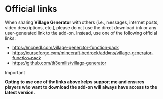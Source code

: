 # Official links

When sharing **Village Generator** with others (i.e., messages, internet posts, video descriptions, etc.), please do not use the direct download link or any user-generated link to the add-on. Instead, use one of the following official links:
- https://mcpedl.com/village-generator-function-pack
- https://curseforge.com/minecraft-bedrock/addons/village-generator-function-pack
- https://github.com/th3emilis/village-generator

> [!IMPORTANT]
> **Opting to use one of the links above helps support me and ensures players who want to download the add-on will always have access to the latest version.**
